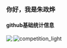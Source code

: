 ### 你好，我是朱政烨

#### github基础统计信息
<a href="https://github.com/zzy99">
  <img align="left" src="https://github-readme-stats.vercel.app/api?username=zzy99&count_private=true&show_icons=true&theme=radical" />
</a>

![competition_light](https://road-to-kaggle-grandmaster.vercel.app/api/badges/zzy990106/competition/light)
